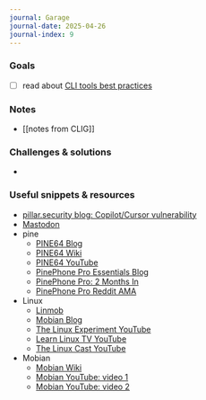 ```yaml
---
journal: Garage
journal-date: 2025-04-26
journal-index: 9
---
```


### Goals

- [ ] read about [CLI tools best practices](https://clig.dev/)

### Notes

- [[notes from CLIG]]

### Challenges & solutions

-

### Useful snippets & resources

- [pillar.security blog: Copilot/Cursor vulnerability](https://www.pillar.security/blog/new-vulnerability-in-github-copilot-and-cursor-how-hackers-can-weaponize-code-agents)
- [Mastodon](https://joinmastodon.org/pl/)
- pine
  - [PINE64 Blog](https://pine64.org/blog/)
  - [PINE64 Wiki](https://wiki.pine64.org/wiki/PinePhone_Pro)
  - [PINE64 YouTube](https://www.youtube.com/@PINE64inc)
  - [PinePhone Pro Essentials Blog](https://logicalerzor.codeberg.page/blog/pinephone-pro-essentials)
  - [PinePhone Pro: 2 Months In](https://bbence.me/blog/2024-03-23-pinephone_pro_2_months_in)
  - [PinePhone Pro Reddit AMA](https://www.reddit.com/r/linux/comments/qald3w/pinephone_pro_was_announced_last_week_ama)
- Linux
  - [Linmob](https://linmob.net/)
  - [Mobian Blog](https://blog.mobian.org/posts/2025/02/early-2025-news/)
  - [The Linux Experiment YouTube](https://youtube.com/@thelinuxexp?si=M7nfDfbxqJlZWSpB)
  - [Learn Linux TV YouTube](https://youtube.com/@learnlinuxtv?si=4K8za-o9Sf9Vz2le)
  - [The Linux Cast YouTube](https://youtube.com/@thelinuxcast?si=CXZl5okFFXunAak3)
- Mobian
  - [Mobian Wiki](https://wiki.debian.org/Mobian/How-to)
  - [Mobian YouTube: video 1](https://www.youtube.com/watch?v=CUBXNJRZ5aE&pp=4gcMEgpwZXJwbGV4aXR5)
  - [Mobian YouTube: video 2](https://www.youtube.com/watch?v=seLfbIIAycc&pp=4gcMEgpwZXJwbGV4aXR5)
